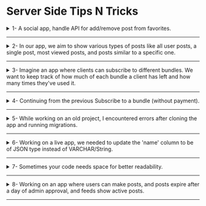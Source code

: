 # Server Side Tips N Tricks

<details>
<summary>
1- A social app, handle API for add/remove post from favorites.
</summary>

**What I did**:

- Implemented two distinct endpoints: one for adding posts to favorites and another for removing them.
- Additionally, when removing a post from favorites, if the post wasn't already in favorites, I returned an error message.

**Code Review**:

- Instead of returning error messages when the post isn't found, it's better to simply return without any message, especially to account for scenarios where users may click multiple times.
- For a more simpler and minimal API, consider combining these operations into a single endpoint for toggling between adding and removing posts from favorites.
  \_ _Credits: Saif_

</details>

---

<details>
<summary>
2- In our app, we aim to show various types of posts like all user posts, a single post, most viewed posts, and posts similar to a specific one.
</summary>

**What I did**: Made individual endpoints for each type of post.

**Code Review**: It's more efficient to create just a couple of endpoints—one for fetching all posts and another for fetching a single post. Then, we can use filters to adjust what we get back based on what the user needs. This not only simplifies the API but also gives us more freedom to adapt to future changes easily.

\_ _Credits: Saif_

</details>

---

<details>
<summary>
3- Imagine an app where clients can subscribe to different bundles. We want to keep track of how much of each bundle a client has left and how many times they've used it.
</summary>

**What I did**: Added 'remaining' and 'consumed/used' columns to the pivot table connecting bundles and clients, and if we need the total amount, we add them up.

**Code review:** It might be clearer to use a 'total' column instead of 'used'. Here's why: With the first approach, when a client uses a bundle, we increase the 'remaining' and decrease the 'used'. However, with the other approach, when a client uses a bundle, we only adjust the 'remaining', and when they subscribe to a bundle, we increase the 'total'. This second approach offers less functionality. Then, if we need to find out how many times a bundle has been used, we can calculate it by subtracting the 'remaining' from the 'total'.

\_ _Credits: Saif_

</details>

---

<details>
<summary>
4- Continuing from the previous Subscribe to a bundle (without payment).
</summary>

**What I did**: I added a method named `subscribeToBundle` in the Bundle model. It accepts a bundle's ID as a parameter and handles different cases: if the bundle doesn't exist, it returns an error message response; if the client already has the bundle, it returns a response indicating that it was extended; and if there's no existing relation, it returns a response indicating successful subscription.

**Code Review**: It's not recommended to handle responses directly from the model; that's the controller's job. Additionally, it's crucial to keep in mind that this method might be used in various contexts like web or API, where the response format could differ. Hence, it's better to handle responses in the controller to maintain flexibility across different implementations.

\_ _Credits: Saif_

</details>

---

<details>
<summary>
5- While working on an old project, I encountered errors after cloning the app and running migrations.
</summary>

**Error 1.0**: A late migration had a foreign key referencing a prior migration, causing an error.
**Solution 1.0**: I renamed the file to ensure it comes before the referenced migration.
**Error 1.1**: It led to a production issue because a new migration file was created, attempting to create a table that already existed in the database, causing schema conflicts.
**Solution 1.1**: I added a check to ensure the table doesn't exist before running the logic.

**Error**: Another error occurred in a different migration, and I wasn't sure why.
**Solution**: It was due to an old package updating its migration. I deleted the file, reran the package terminal to generate the new migration file, and added a check at the top to prevent problems with existing tables on the server.

```php
public function up(): void
{
    if (!Schema::hasTable('tableName')) {
      //...
    }
}
```

\_ _Credits: Saif_

</details>

---

<details>
<summary>
6- Working on a live app, we needed to update the 'name' column to be of JSON type instead of VARCHAR/String.
</summary>

**What I did**: Initially attempted to change the type directly, but encountered an error due to existing string values in the column.
So, I found a solution to create a new column called new_name, looped through each name and added it to new_name column in JSON format, then deleted named column and renamed new_name to be name, I also learned how to add new_name column directly after name column.

```php
Schema::table('users', function (Blueprint $table) {
    Schema::table('users', function (Blueprint $table) {
        $table->json('new_name')->after('name')->nullable();
    });

    // During code review, Saif opted for raw SQL queries over ORM
    // for more efficient execution.
    DB::table('users')->update(
      ['new_name' => DB::raw('JSON_OBJECT("en", name, "ar", name)')]
    );

    Schema::table('users', function (Blueprint $table) {
        $table->dropColumn('name');
        $table->renameColumn('new_name', 'name');
    });
});
```

</details>

---

<details>
<summary>
7- Sometimes your code needs space for better readability.
</summary>

**Before**:

```php
Schema::create('users', function (Blueprint $table) {
  $table->id();
  $table->string('name');
  $table->string('email')->unique();
  $table->timestamp('email_verified_at')->nullable();
  $table->string('password');
  $table->string('phone_e164')->nullable()->unique();
  $table->timestamp('phone_verified_at')->nullable();
  $table->foreignId('country_id')->nullable()->constrained()->nullOnDelete();
  $table->foreignId('city_id')->nullable()->constrained()->nullOnDelete();
  $table->foreignId('area_id')->nullable()->constrained()->nullOnDelete();
  $table->rememberToken();
  $table->timestamps();
});

protected $fillable = [
  'name',
  'email',
  'email_verified_at',
  'password',
  'phone_e164',
  'phone_verified_at',
  'country_id',
  'city_id',
  'area_id',
];
```

**After**:

```php
Schema::create('users', function (Blueprint $table) {
  $table->id();
  $table->string('name');
  $table->string('email')->unique();
  $table->timestamp('email_verified_at')->nullable();

  $table->string('password');

  $table->string('phone_e164')->nullable()->unique();
  $table->timestamp('phone_verified_at')->nullable();

  $table->foreignId('country_id')->nullable()->constrained()->nullOnDelete();
  $table->foreignId('city_id')->nullable()->constrained()->nullOnDelete();
  $table->foreignId('area_id')->nullable()->constrained()->nullOnDelete();

  $table->rememberToken();
  $table->timestamps();
});

protected $fillable = [
  'name',
  'email',
  'email_verified_at',

  'password',

  'phone_e164',
  'phone_verified_at',

  'country_id',
  'city_id',
  'area_id',
];
```

\_ _Credits: Saif_

</details>

---

<details>
<summary>
8- Working on an app where users can make posts, and posts expire after a day of admin approval, and feeds show active posts.
</summary>

**What I did**:

- Added a `status` column to the posts table, handled as an enum where the default is 'pending'.
- Added an `expires_at` column that updates when the admin approves a post.
- Added another enum value to `status` called 'expired'.
- Implemented a cron job that runs every minute to check for 'active' posts that have passed the current time. If found, I changed their status to 'expired'.
- On the feeds page, I display posts where the `status` is `active'.

**Code Review**:

- It's a good approach, but instead of running a cron job, consider returning posts with 'active' status AND `expires_at` is greater than the current time.
- But how to handle user manually expiring a post? - We could set `expires_at` to null.

\_ _Credits: Saif_

</details>

---
